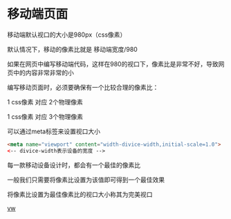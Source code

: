 # 移动端页面

移动端默认视口的大小是980px（css像素）

默认情况下，移动的像素比就是  移动端宽度/980

如果在网页中编写移动端代码，这样在980的视口下，像素比是非常不好，导致网页中的内容非常非常的小

编写移动页面时，必须要确保有一个比较合理的像素比：

1 css像素 对应 2个物理像素

1 css像素 对应 3个物理像素



可以通过meta标签来设置视口大小

```HTML
<meta name="viewport" content="width-divice-width,initial-scale=1.0">
<-- divice-width表示设备的宽度 -->

```




每一款移动设备设计时，都会有一个最佳的像素比

一般我们只需要将像素比设置为该值即可得到一个最佳效果

将像素比设置为最佳像素比的视口大小称其为完美视口



[vw](vw/vw.md)



